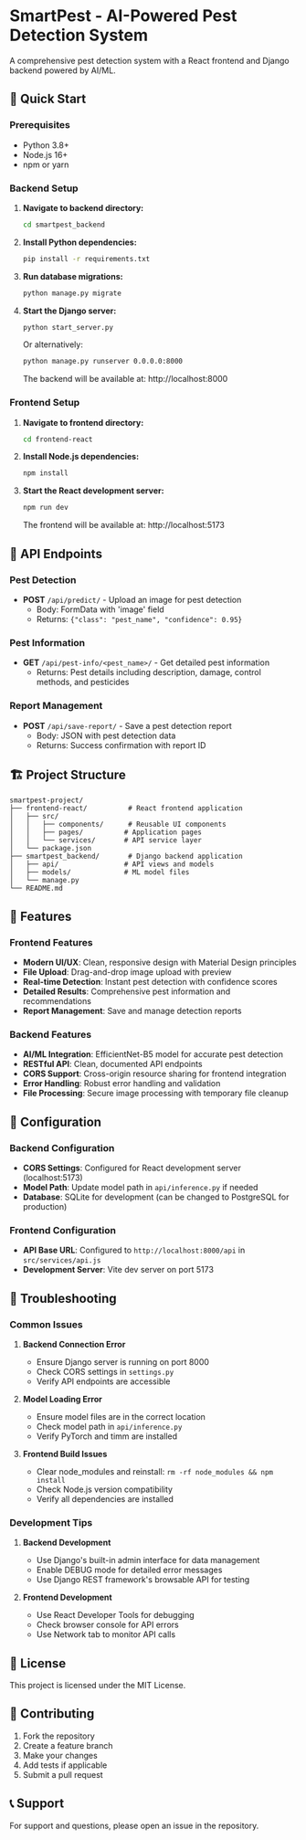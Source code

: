 # SmartPest - AI-Powered Pest Detection System

A comprehensive pest detection system with a React frontend and Django backend powered by AI/ML.

## 🚀 Quick Start

### Prerequisites
- Python 3.8+
- Node.js 16+
- npm or yarn

### Backend Setup

1. **Navigate to backend directory:**
   ```bash
   cd smartpest_backend
   ```

2. **Install Python dependencies:**
   ```bash
   pip install -r requirements.txt
   ```

3. **Run database migrations:**
   ```bash
   python manage.py migrate
   ```

4. **Start the Django server:**
   ```bash
   python start_server.py
   ```
   
   Or alternatively:
   ```bash
   python manage.py runserver 0.0.0.0:8000
   ```

   The backend will be available at: http://localhost:8000

### Frontend Setup

1. **Navigate to frontend directory:**
   ```bash
   cd frontend-react
   ```

2. **Install Node.js dependencies:**
   ```bash
   npm install
   ```

3. **Start the React development server:**
   ```bash
   npm run dev
   ```

   The frontend will be available at: http://localhost:5173

## 🔗 API Endpoints

### Pest Detection
- **POST** `/api/predict/` - Upload an image for pest detection
  - Body: FormData with 'image' field
  - Returns: `{"class": "pest_name", "confidence": 0.95}`

### Pest Information
- **GET** `/api/pest-info/<pest_name>/` - Get detailed pest information
  - Returns: Pest details including description, damage, control methods, and pesticides

### Report Management
- **POST** `/api/save-report/` - Save a pest detection report
  - Body: JSON with pest detection data
  - Returns: Success confirmation with report ID

## 🏗️ Project Structure

```
smartpest-project/
├── frontend-react/          # React frontend application
│   ├── src/
│   │   ├── components/      # Reusable UI components
│   │   ├── pages/          # Application pages
│   │   └── services/       # API service layer
│   └── package.json
├── smartpest_backend/       # Django backend application
│   ├── api/                # API views and models
│   ├── models/             # ML model files
│   └── manage.py
└── README.md
```

## 🎯 Features

### Frontend Features
- **Modern UI/UX**: Clean, responsive design with Material Design principles
- **File Upload**: Drag-and-drop image upload with preview
- **Real-time Detection**: Instant pest detection with confidence scores
- **Detailed Results**: Comprehensive pest information and recommendations
- **Report Management**: Save and manage detection reports

### Backend Features
- **AI/ML Integration**: EfficientNet-B5 model for accurate pest detection
- **RESTful API**: Clean, documented API endpoints
- **CORS Support**: Cross-origin resource sharing for frontend integration
- **Error Handling**: Robust error handling and validation
- **File Processing**: Secure image processing with temporary file cleanup

## 🔧 Configuration

### Backend Configuration
- **CORS Settings**: Configured for React development server (localhost:5173)
- **Model Path**: Update model path in `api/inference.py` if needed
- **Database**: SQLite for development (can be changed to PostgreSQL for production)

### Frontend Configuration
- **API Base URL**: Configured to `http://localhost:8000/api` in `src/services/api.js`
- **Development Server**: Vite dev server on port 5173

## 🐛 Troubleshooting

### Common Issues

1. **Backend Connection Error**
   - Ensure Django server is running on port 8000
   - Check CORS settings in `settings.py`
   - Verify API endpoints are accessible

2. **Model Loading Error**
   - Ensure model files are in the correct location
   - Check model path in `api/inference.py`
   - Verify PyTorch and timm are installed

3. **Frontend Build Issues**
   - Clear node_modules and reinstall: `rm -rf node_modules && npm install`
   - Check Node.js version compatibility
   - Verify all dependencies are installed

### Development Tips

1. **Backend Development**
   - Use Django's built-in admin interface for data management
   - Enable DEBUG mode for detailed error messages
   - Use Django REST framework's browsable API for testing

2. **Frontend Development**
   - Use React Developer Tools for debugging
   - Check browser console for API errors
   - Use Network tab to monitor API calls

## 📝 License

This project is licensed under the MIT License.

## 🤝 Contributing

1. Fork the repository
2. Create a feature branch
3. Make your changes
4. Add tests if applicable
5. Submit a pull request

## 📞 Support

For support and questions, please open an issue in the repository. 